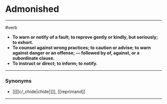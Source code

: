 # Admonished
---
#verb
- **To warn or notify of a fault; to reprove gently or kindly, but seriously; to exhort.**
- **To counsel against wrong practices; to caution or advise; to warn against danger or an offense; — followed by of, against, or a subordinate clause.**
- **To instruct or direct; to inform; to notify.**
---
### Synonyms
- [[[[c/_chide|chide]]]], [[reprimand]]
---
